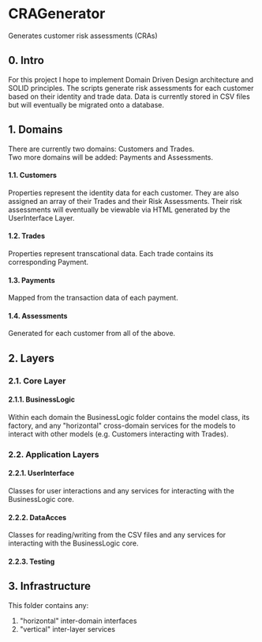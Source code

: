 # CRAGenerator
Generates customer risk assessments (CRAs)

## 0. Intro

For this project I hope to implement Domain Driven Design architecture and SOLID principles. The scripts generate risk assessments for each customer based on their identity and trade data. Data is currently stored in CSV files but will eventually be migrated onto a database.

## 1. Domains

There are currently two domains: Customers and Trades.  
Two more domains will be added: Payments and Assessments.

#### 1.1. Customers

Properties represent the identity data for each customer. They are also assigned an array of their Trades and their Risk Assessments. Their risk assessments will eventually be viewable via HTML generated by the UserInterface Layer.

#### 1.2. Trades

Properties represent transcational data. Each trade contains its corresponding Payment.

#### 1.3. Payments

Mapped from the transaction data of each payment.

#### 1.4. Assessments

Generated for each customer from all of the above.

## 2. Layers

### 2.1. Core Layer

#### 2.1.1. BusinessLogic  

Within each domain the BusinessLogic folder contains the model class, its factory, and any "horizontal" cross-domain services for the models to interact with other models (e.g. Customers interacting with Trades).

### 2.2. Application Layers

#### 2.2.1. UserInterface

Classes for user interactions and any services for interacting with the BusinessLogic core.

#### 2.2.2. DataAcces

Classes for reading/writing from the CSV files and any services for interacting with the BusinessLogic core.

#### 2.2.3. Testing

## 3. Infrastructure

This folder contains any:
1. "horizontal" inter-domain interfaces
2. "vertical" inter-layer services 

